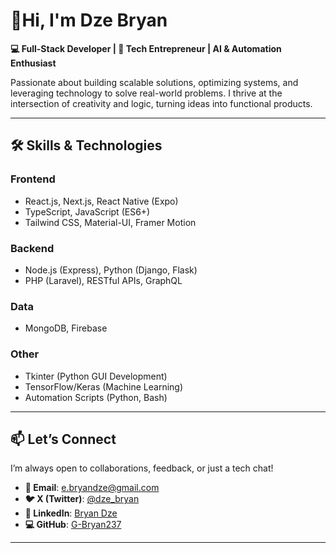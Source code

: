 
# **👋Hi, I'm Dze Bryan**  
**💻 Full-Stack Developer | 🚀 Tech Entrepreneur | AI & Automation Enthusiast**  

Passionate about building scalable solutions, optimizing systems, and leveraging technology to solve real-world problems. I thrive at the intersection of creativity and logic, turning ideas into functional products.  

---

## **🛠️ Skills & Technologies**  
### **Frontend**  
- React.js, Next.js, React Native (Expo)  
- TypeScript, JavaScript (ES6+)  
- Tailwind CSS, Material-UI, Framer Motion  

### **Backend**  
- Node.js (Express), Python (Django, Flask)  
- PHP (Laravel), RESTful APIs, GraphQL  

### **Data**  
- MongoDB, Firebase
### **Other**  
- Tkinter (Python GUI Development)  
- TensorFlow/Keras (Machine Learning)  
- Automation Scripts (Python, Bash)  

---


## **📫 Let’s Connect**  
I’m always open to collaborations, feedback, or just a tech chat!  

- **📧 Email**: [e.bryandze@gmail.com](mailto:e.bryandze@gmail.com)  
- **🐦 X (Twitter)**: [@dze_bryan](https://x.com/dze_bryan)  
- **🔗 LinkedIn**: [Bryan Dze](www.linkedin.com/in/dzebryan237)  
- **💻 GitHub**: [G-Bryan237](https://github.com/G-Bryan237)  
  
---
